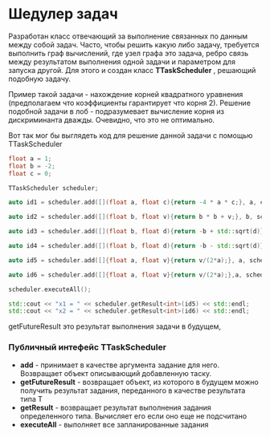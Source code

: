 # Шедулер задач


Разработан класс отвечающий за выполнение связанных по данным между собой задач.
Часто, чтобы решить какую либо задачу, требуется выполнить граф вычислений, где узел графа это задача, ребро связь между результатом выполнения одной задачи и параметром для запуска другой. Для этого и создан класс **TTaskScheduler** , решающий подобную задачу.

Пример такой задачи - нахождение корней квадратного уравнения (предполагаем что коэффициенты гарантирует что корня 2). Решение подобной задачи в лоб - подразумевает вычисление корня из дискриминанта дважды.  Очевидно, что это не оптимально.


Вот так мог бы выглядеть код для решение данной задачи с помощью TTaskScheduler

```cpp
float a = 1;
float b = -2;
float c = 0;

TTaskScheduler scheduler;

auto id1 = scheduler.add([](float a, float c){return -4 * a * c;}, a, c);

auto id2 = scheduler.add([](float b, float v){return b * b + v;}, b, scheduler.getFutureResult<float>(id1));

auto id3 = scheduler.add([](float b, float d){return -b + std::sqrt(d)}, b, scheduler.getFutureResult<float>(id2));

auto id4 = scheduler.add([](float b, float d){return -b - std::sqrt(d)}, b, scheduler.getFutureResult<float>(id2));

auto id5 = scheduler.add([]{float a, float v}{return v/(2*a);}, a, scheduler.getFutureResult<float>(id3));

auto id6 = scheduler.add([]{float a, float v}{return v/(2*a);},a, scheduler.getFutureResult<float>(id4));

scheduler.executeAll();

std::cout << "x1 = " << scheduler.getResult<int>(id5) << std::endl;
std::cout << "x2 = " << scheduler.getResult<int>(id6) << std::endl;
```

getFutureResult это результат выполнения задачи в будущем,

### Публичный интефейс TTaskScheduler

 - **add** - принимает в качестве аргумента задание для него. Возвращает объект описывающий добавленную таску.
 - **getFutureResult<T>** - возвращает объект, из которого в будущем можно получить результат задания, переданного в качестве результата типа Т
 - **getResult<T>** - возвращает результат выполнения задания определенного типа. Вычисляет его если оно еще не подсчитано
 - **executeAll** - выполняет все запланированные задания
